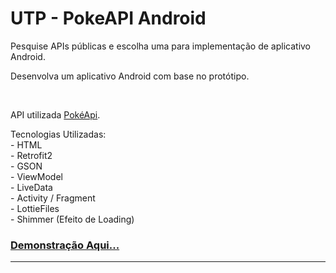 # UTP - PokeAPI Android

<p>Pesquise APIs públicas e escolha uma para implementação de aplicativo Android.</p>
<p>Desenvolva um aplicativo Android com base no protótipo.</p>
<br>
<p>API utilizada <a href="https://pokeapi.co/">PokéApi</a>.</p>
<p>Tecnologias Utilizadas:<br>
- HTML<br>
- Retrofit2<br>
- GSON<br>
- ViewModel<br>
- LiveData<br>
- Activity / Fragment<br>
- LottieFiles<br>
- Shimmer (Efeito de Loading)<br>
</p>
<h3><a href="" target="_blanck">Demonstração Aqui...</a></h3> 
<hr>
<div align="center">
    <img src\="https://raw.githubusercontent.com/PokeAPI/media/master/logo/pokeapi_256.png"/>
</div>